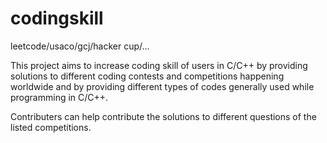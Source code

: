 codingskill
===========

leetcode/usaco/gcj/hacker cup/...

This project aims to increase coding skill of users in C/C++ by providing solutions to different coding contests and competitions
happening worldwide and by providing different types of codes generally used while programming in C/C++.

Contributers can help contribute the solutions to different questions of the listed competitions.
